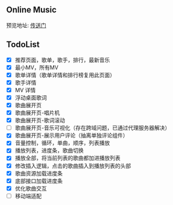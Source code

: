 ## Online Music

预览地址: [传送门](https://www.gausszhou.top/online-music/)  
 
## TodoList

- [x] 推荐页面，歌单，歌手，排行，最新音乐
- [x] 最小MV，所有MV
- [x] 歌单详情（歌单详情和排行榜复用此页面）
- [x] 歌手详情
- [x] MV 详情
- [x] 浮动桌面歌词
- [x] 歌曲展开页
- [x] 歌曲展开页-唱片机
- [x] 歌曲展开页-歌词滚动
- [ ] 歌曲展开页-音乐可视化（存在跨域问题，已通过代理服务器解决）
- [x] 歌曲展开页-展示用户评论（抽离单独评论组件）
- [x] 音量控制，循环，单曲，顺序，列表播放
- [x] 播放列表，进度条，歌曲切换
- [x] 播放全部，将当前列表的歌曲都加进播放列表
- [x] 修改插入逻辑，点击的歌曲插入到播放列表的头部
- [x] 歌曲资源加载进度条
- [x] 底部接口加载进度条
- [x] 优化歌曲交互
- [ ] 移动端适配
